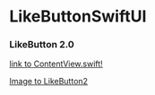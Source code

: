 # LikeButtonSwiftUI


### LikeButton 2.0

[link to ContentView.swift!](https://github.com/TheAppWizard/LikeButtonSwiftUI/blob/main/ContentView.swift)

[Image to LikeButton2](https://github.com/TheAppWizard/LikeButtonSwiftUI/blob/main/likebutton2.png)






